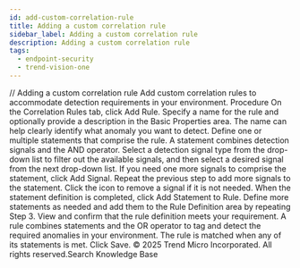 ```yaml
---
id: add-custom-correlation-rule
title: Adding a custom correlation rule
sidebar_label: Adding a custom correlation rule
description: Adding a custom correlation rule
tags:
  - endpoint-security
  - trend-vision-one
---
```


/*<![CDATA[*/ $('#title').html($('meta[name=map-description]').attr('content')); /*]]>*/ Adding a custom correlation rule Add custom correlation rules to accommodate detection requirements in your environment. Procedure On the Correlation Rules tab, click Add Rule. Specify a name for the rule and optionally provide a description in the Basic Properties area. The name can help clearly identify what anomaly you want to detect. Define one or multiple statements that comprise the rule. A statement combines detection signals and the AND operator. Select a detection signal type from the drop-down list to filter out the available signals, and then select a desired signal from the next drop-down list. If you need one more signals to comprise the statement, click Add Signal. Repeat the previous step to add more signals to the statement. Click the icon to remove a signal if it is not needed. When the statement definition is completed, click Add Statement to Rule. Define more statements as needed and add them to the Rule Definition area by repeating Step 3. View and confirm that the rule definition meets your requirement. A rule combines statements and the OR operator to tag and detect the required anomalies in your environment. The rule is matched when any of its statements is met. Click Save. © 2025 Trend Micro Incorporated. All rights reserved.Search Knowledge Base